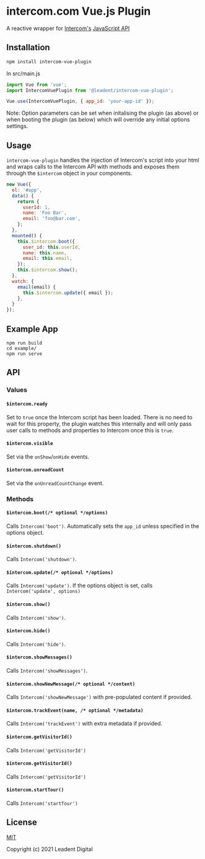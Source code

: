 # intercom.com Vue.js Plugin

A reactive wrapper for [Intercom's](https://www.intercom.com/) [JavaScript API](https://developers.intercom.com/docs/intercom-javascript)

## Installation

```bash
npm install intercom-vue-plugin
```

In src/main.js 
```javascript
import Vue from 'vue';
import IntercomVuePlugin from '@leadent/intercom-vue-plugin';

Vue.use(IntercomVuePlugin, { app_id: 'your-app-id' });
```
Note: Option parameters can be set when initalising the plugin (as above) or when booting the plugin (as below) which will override any initial options settings.
## Usage

`intercom-vue-plugin` handles the injection of Intercom's script into your html and wraps calls to the Intercom API with methods and exposes them through the `$intercom` object in your components.

```javascript
new Vue({
  el: '#app',
  data() {
    return {
      userId: 1,
      name: 'Foo Bar',
      email: 'foo@bar.com',
    };
  },
  mounted() {
    this.$intercom.boot({
      user_id: this.userId,
      name: this.name,
      email: this.email,
    });
    this.$intercom.show();
  },
  watch: {
    email(email) {
      this.$intercom.update({ email });
    },
  }
});
```

## Example App

```
npm run build
cd example/
npm run serve
```

## API

### Values

#### `$intercom.ready`

Set to `true` once the Intercom script has been loaded. There is no need to wait for this property, the plugin watches this internally and will only pass user calls to methods and properties to Intercom once this is `true`. 

#### `$intercom.visible`

Set via the `onShow`/`onHide` events.

#### `$intercom.unreadCount`

Set via the `onUnreadCountChange` event.

### Methods

#### `$intercom.boot(/* optional */options)`

Calls `Intercom('boot')`. Automatically sets the `app_id` unless specified in the options object.

#### `$intercom.shutdown()`

Calls `Intercom('shutdown')`.

#### `$intercom.update(/* optional */options)`

Calls `Intercom('update')`. If the options object is set, calls `Intercom('update', options)`

#### `$intercom.show()`

Calls `Intercom('show')`.

#### `$intercom.hide()`

Calls `Intercom('hide')`.

#### `$intercom.showMessages()`

Calls `Intercom('showMessages')`.

#### `$intercom.showNewMessage(/* optional */content)`

Calls `Intercom('showNewMessage')` with pre-populated content if provided.

#### `$intercom.trackEvent(name, /* optional */metadata)`

Calls `Intercom('trackEvent')` with extra metadata if provided.

#### `$intercom.getVisitorId()`

Calls `Intercom('getVisitorId')`

#### `$intercom.getVisitorId()`

Calls `Intercom('getVisitorId')`

#### `$intercom.startTour()`

Calls `Intercom('startTour')`

## License

[MIT](http://opensource.org/licenses/MIT)

Copyright (c) 2021 Leadent Digital
